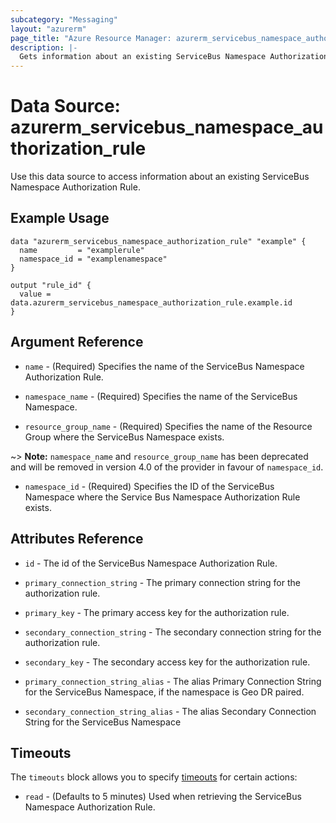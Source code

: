 ```yaml
---
subcategory: "Messaging"
layout: "azurerm"
page_title: "Azure Resource Manager: azurerm_servicebus_namespace_authorization_rule"
description: |-
  Gets information about an existing ServiceBus Namespace Authorization Rule.
---
```


# Data Source: azurerm_servicebus_namespace_authorization_rule

Use this data source to access information about an existing ServiceBus Namespace Authorization Rule.

## Example Usage

```hcl
data "azurerm_servicebus_namespace_authorization_rule" "example" {
  name         = "examplerule"
  namespace_id = "examplenamespace"
}

output "rule_id" {
  value = data.azurerm_servicebus_namespace_authorization_rule.example.id
}
```

## Argument Reference

* `name` - (Required) Specifies the name of the ServiceBus Namespace Authorization Rule.

* `namespace_name` - (Required) Specifies the name of the ServiceBus Namespace.

* `resource_group_name` - (Required) Specifies the name of the Resource Group where the ServiceBus Namespace exists.

~> **Note:** `namespace_name` and `resource_group_name` has been deprecated and will be removed in version 4.0 of the provider in favour of `namespace_id`.

* `namespace_id` - (Required) Specifies the ID of the ServiceBus Namespace where the Service Bus Namespace Authorization Rule exists.

## Attributes Reference

* `id` - The id of the ServiceBus Namespace Authorization Rule.

* `primary_connection_string` - The primary connection string for the authorization rule.

* `primary_key` - The primary access key for the authorization rule.

* `secondary_connection_string` - The secondary connection string for the authorization rule.

* `secondary_key` - The secondary access key for the authorization rule.

* `primary_connection_string_alias` - The alias Primary Connection String for the ServiceBus Namespace, if the namespace is Geo DR paired.

* `secondary_connection_string_alias` - The alias Secondary Connection String for the ServiceBus Namespace

## Timeouts

The `timeouts` block allows you to specify [timeouts](https://www.terraform.io/language/resources/syntax#operation-timeouts) for certain actions:

* `read` - (Defaults to 5 minutes) Used when retrieving the ServiceBus Namespace Authorization Rule.
